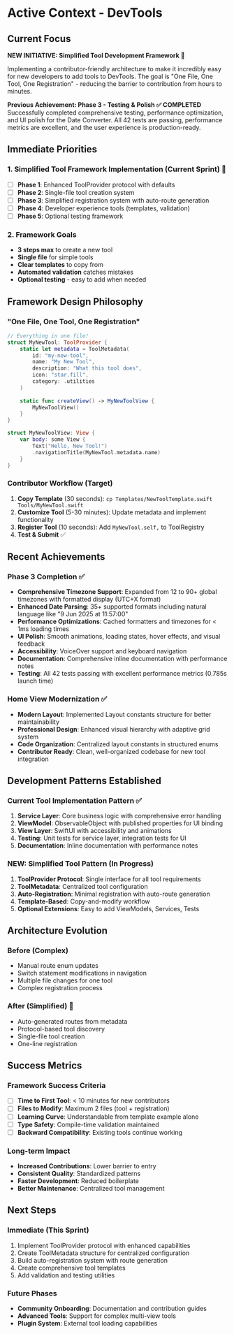 # Active Context - DevTools

## Current Focus
**NEW INITIATIVE: Simplified Tool Development Framework 🚀**

Implementing a contributor-friendly architecture to make it incredibly easy for new developers to add tools to DevTools. The goal is "One File, One Tool, One Registration" - reducing the barrier to contribution from hours to minutes.

**Previous Achievement: Phase 3 - Testing & Polish ✅ COMPLETED**
Successfully completed comprehensive testing, performance optimization, and UI polish for the Date Converter. All 42 tests are passing, performance metrics are excellent, and the user experience is production-ready.

## Immediate Priorities

### 1. Simplified Tool Framework Implementation (Current Sprint) 🎯
- [ ] **Phase 1**: Enhanced ToolProvider protocol with defaults
- [ ] **Phase 2**: Single-file tool creation system
- [ ] **Phase 3**: Simplified registration system with auto-route generation
- [ ] **Phase 4**: Developer experience tools (templates, validation)
- [ ] **Phase 5**: Optional testing framework

### 2. Framework Goals
- **3 steps max** to create a new tool
- **Single file** for simple tools
- **Clear templates** to copy from
- **Automated validation** catches mistakes
- **Optional testing** - easy to add when needed

## Framework Design Philosophy

### "One File, One Tool, One Registration"
```swift
// Everything in one file!
struct MyNewTool: ToolProvider {
    static let metadata = ToolMetadata(
        id: "my-new-tool",
        name: "My New Tool",
        description: "What this tool does",
        icon: "star.fill",
        category: .utilities
    )
    
    static func createView() -> MyNewToolView {
        MyNewToolView()
    }
}

struct MyNewToolView: View {
    var body: some View {
        Text("Hello, New Tool!")
        .navigationTitle(MyNewTool.metadata.name)
    }
}
```

### Contributor Workflow (Target)
1. **Copy Template** (30 seconds): `cp Templates/NewToolTemplate.swift Tools/MyNewTool.swift`
2. **Customize Tool** (5-30 minutes): Update metadata and implement functionality
3. **Register Tool** (10 seconds): Add `MyNewTool.self,` to ToolRegistry
4. **Test & Submit** ✅

## Recent Achievements

### Phase 3 Completion ✅
- **Comprehensive Timezone Support**: Expanded from 12 to 90+ global timezones with formatted display (UTC+X format)
- **Enhanced Date Parsing**: 35+ supported formats including natural language like "9 Jun 2025 at 11:57:00"
- **Performance Optimizations**: Cached formatters and timezones for < 1ms loading times
- **UI Polish**: Smooth animations, loading states, hover effects, and visual feedback
- **Accessibility**: VoiceOver support and keyboard navigation
- **Documentation**: Comprehensive inline documentation with performance notes
- **Testing**: All 42 tests passing with excellent performance metrics (0.785s launch time)

### Home View Modernization ✅
- **Modern Layout**: Implemented Layout constants structure for better maintainability
- **Professional Design**: Enhanced visual hierarchy with adaptive grid system
- **Code Organization**: Centralized layout constants in structured enums
- **Contributor Ready**: Clean, well-organized codebase for new tool integration

## Development Patterns Established

### Current Tool Implementation Pattern ✅
1. **Service Layer**: Core business logic with comprehensive error handling
2. **ViewModel**: ObservableObject with published properties for UI binding
3. **View Layer**: SwiftUI with accessibility and animations
4. **Testing**: Unit tests for service layer, integration tests for UI
5. **Documentation**: Inline documentation with performance notes

### NEW: Simplified Tool Pattern (In Progress)
1. **ToolProvider Protocol**: Single interface for all tool requirements
2. **ToolMetadata**: Centralized tool configuration
3. **Auto-Registration**: Minimal registration with auto-route generation
4. **Template-Based**: Copy-and-modify workflow
5. **Optional Extensions**: Easy to add ViewModels, Services, Tests

## Architecture Evolution

### Before (Complex)
- Manual route enum updates
- Switch statement modifications in navigation
- Multiple file changes for one tool
- Complex registration process

### After (Simplified) 🎯
- Auto-generated routes from metadata
- Protocol-based tool discovery
- Single-file tool creation
- One-line registration

## Success Metrics

### Framework Success Criteria
- [ ] **Time to First Tool**: < 10 minutes for new contributors
- [ ] **Files to Modify**: Maximum 2 files (tool + registration)
- [ ] **Learning Curve**: Understandable from template example alone
- [ ] **Type Safety**: Compile-time validation maintained
- [ ] **Backward Compatibility**: Existing tools continue working

### Long-term Impact
- **Increased Contributions**: Lower barrier to entry
- **Consistent Quality**: Standardized patterns
- **Faster Development**: Reduced boilerplate
- **Better Maintenance**: Centralized tool management

## Next Steps

### Immediate (This Sprint)
1. Implement ToolProvider protocol with enhanced capabilities
2. Create ToolMetadata structure for centralized configuration
3. Build auto-registration system with route generation
4. Create comprehensive tool templates
5. Add validation and testing utilities

### Future Phases
- **Community Onboarding**: Documentation and contribution guides
- **Advanced Tools**: Support for complex multi-view tools
- **Plugin System**: External tool loading capabilities 